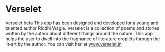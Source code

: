 # Verselet
Verselet beta
This app has been designed and developed for a young and talented author Riddhi Wagle. Verselet is a collection of poems and stories written by the author about different things around the nature.
This app helps the user to dwell into the fragnance of literature droplets through the lit-art by the author.
You can visit her at www.verselet.in
